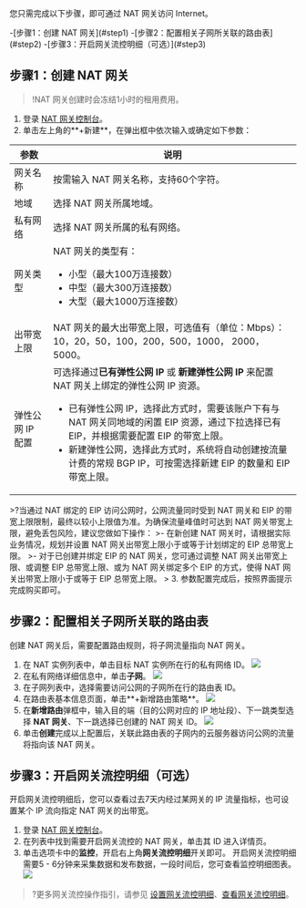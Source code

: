 您只需完成以下步骤，即可通过 NAT 网关访问 Internet。

<dx-steps>
-[步骤1：创建 NAT 网关](#step1)
-[步骤2：配置相关子网所关联的路由表](#step2)
-[步骤3：开启网关流控明细（可选）](#step3)
</dx-steps>

## 步骤1：创建 NAT 网关[](id:step1)
>!NAT 网关创建时会冻结1小时的租用费用。
>
1. 登录 [NAT 网关控制台](https://console.cloud.tencent.com/vpc/nat?rid=1)。
2. 单击左上角的**+新建**，在弹出框中依次输入或确定如下参数：
 <table>
<thead>
<tr>
<th>参数</th>
<th>说明</th>
</tr>
</thead>
<tbody><tr>
<td>网关名称</td>
<td>按需输入 NAT 网关名称，支持60个字符。</td>
</tr>
<tr>
<td>地域</td>
<td>选择 NAT 网关所属地域。</td>
</tr>
<tr>
<td>私有网络</td>
<td>选择 NAT 网关所属的私有网络。</td>
</tr>
<tr>
<td>网关类型</td>
<td>NAT 网关的类型有：<ul><li>小型（最大100万连接数）</li><li>中型（最大300万连接数）</li><li>大型（最大1000万连接数）</li></ul></td>
</tr>
<tr>
<td>出带宽上限</td>
<td>NAT 网关的最大出带宽上限，可选值有（单位：Mbps）：10，20，50，100，200，500，1000， 2000，5000。</td>
</tr>
<tr>
<td>弹性公网 IP 配置</td>
<td>可选择通过<strong>已有弹性公网 IP</strong> 或 <strong>新建弹性公网 IP </strong>来配置 NAT 网关上绑定的弹性公网 IP 资源。<ul><li>已有弹性公网 IP，选择此方式时，需要该账户下有与 NAT 网关同地域的闲置 EIP 资源，通过下拉选择已有 EIP，并根据需要配置 EIP 的带宽上限。</li><li>新建弹性公网，选择此方式时，系统将自动创建按流量计费的常规 BGP IP，可按需选择新建 EIP 的数量和 EIP 带宽上限。</li></ul></td>
</tr>
</tbody></table>
>?当通过 NAT 绑定的 EIP 访问公网时，公网流量同时受到 NAT 网关和 EIP 的带宽上限限制，最终以较小上限值为准。为确保流量峰值时可达到 NAT 网关带宽上限，避免丢包风险，建议您做如下操作：
>- 在新创建 NAT 网关时，请根据实际业务情况，规划并设置 NAT 网关出带宽上限小于或等于计划绑定的 EIP 总带宽上限。
>- 对于已创建并绑定 EIP 的 NAT 网关，您可通过调整 NAT 网关出带宽上限、或调整 EIP 总带宽上限、或为 NAT 网关绑定多个 EIP 的方式，使得 NAT 网关出带宽上限小于或等于 EIP 总带宽上限。
>
3. 参数配置完成后，按照界面提示完成购买即可。


## 步骤2：配置相关子网所关联的路由表[](id:step2)
创建 NAT 网关后，需要配置路由规则，将子网流量指向 NAT 网关。
1. 在 NAT 实例列表中，单击目标 NAT 实例所在行的私有网络 ID。
   ![](https://qcloudimg.tencent-cloud.cn/raw/a14fb15efb8f54104eabdb8c88918ae8.png)
2. 在私有网络详细信息中，单击**子网**。
   ![](https://qcloudimg.tencent-cloud.cn/raw/f80001ed29b7c8290fa67b70a434fbc9.png)
3. 在子网列表中，选择需要访问公网的子网所在行的路由表 ID。
4. 在路由表基本信息页面，单击**+新增路由策略**。
    ![](https://qcloudimg.tencent-cloud.cn/raw/ed02207b047f3164b950f73370ab9931.png)
5. 在**新增路由**弹框中，输入目的端（目的公网对应的 IP 地址段）、下一跳类型选择 **NAT 网关**、下一跳选择已创建的 NAT 网关 ID。
  ![](https://qcloudimg.tencent-cloud.cn/raw/df0ab60fa2824d4a8d61a7fe02585339.png)
6. 单击**创建**完成以上配置后，关联此路由表的子网内的云服务器访问公网的流量将指向该 NAT 网关。

## 步骤3：开启网关流控明细（可选）[](id:step3)
开启网关流控明细后，您可以查看过去7天内经过某网关的 IP 流量指标，也可设置某个 IP 流向指定 NAT 网关的出带宽。
1. 登录 [NAT 网关控制台](https://console.cloud.tencent.com/vpc/nat?rid=1)。
2. 在列表中找到需要开启网关流控的 NAT 网关，单击其 ID 进入详情页。
3. 单击选项卡中的**监控**，开启右上角**网关流控明细**开关即可。
开启网关流控明细需要5 - 6分钟来采集数据和发布数据，一段时间后，您可查看监控明细图表。 
![](https://qcloudimg.tencent-cloud.cn/raw/6dfcddb904bf152619650bbc17fb532c.png)
>?更多网关流控操作指引，请参见 [设置网关流控明细](https://cloud.tencent.com/document/product/552/18242)、[查看网关流控明细](https://cloud.tencent.com/document/product/552/18239)。
